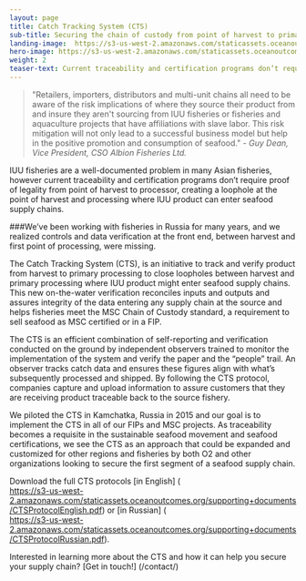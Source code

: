```yaml
---
layout: page 
title: Catch Tracking System (CTS)
sub-title: Securing the chain of custody from point of harvest to primary processor
landing-image: 	https://s3-us-west-2.amazonaws.com/staticassets.oceanoutcomes.org/rollover+images/catchtrackinghover.jpg
hero-image: https://s3-us-west-2.amazonaws.com/staticassets.oceanoutcomes.org/hero+photos/catchtrackinghero.jpg
weight: 2
teaser-text: Current traceability and certification programs don’t require proof of legality from point of harvest to processor, creating a loophole at the point of harvest and processing where IUU product can enter seafood supply chains. That’s where the CTS comes in.
---
```

> "Retailers, importers, distributors and multi-unit chains all need to be aware of the risk implications of where they source their product from and insure they aren't sourcing from IUU fisheries or fisheries and aquaculture projects that have affiliations with slave labor. This risk mitigation will not only lead to a successful business model but help in the positive promotion and consumption of seafood." - *Guy Dean, Vice President, CSO Albion Fisheries Ltd.*

IUU fisheries are a well-documented problem in many Asian fisheries, however current traceability and certification programs don’t require proof of legality from point of harvest to processor, creating a loophole at the point of harvest and processing where IUU product can enter seafood supply chains. 

###We’ve been working with fisheries in Russia for many years, and we realized controls and data verification at the front end, between harvest and first point of processing, were missing. 

The Catch Tracking System (CTS), is an initiative to track and verify product from harvest to primary processing to close loopholes between harvest and primary processing where IUU product might enter seafood supply chains. This new on-the-water verification reconciles inputs and outputs and assures integrity of the data entering any supply chain at the source and helps fisheries meet the MSC Chain of Custody standard, a requirement to sell seafood as MSC certified or in a FIP.

The CTS is an efficient combination of self-reporting and verification conducted on the ground by independent observers trained to monitor the implementation of the system and verify the paper and the “people” trail. An observer tracks catch data and ensures these figures align with what’s subsequently processed and shipped. By following the CTS protocol, companies capture and upload information to assure customers that they are receiving product traceable back to the source fishery.

We piloted the CTS in Kamchatka, Russia in 2015 and our goal is to implement the CTS in all of our FIPs and MSC projects. As traceability becomes a requisite in the sustainable seafood movement and seafood certifications, we see the CTS as an approach that could be expanded and customized for other regions and fisheries by both O2 and other organizations looking to secure the first segment of a seafood supply chain. 

Download the full CTS protocols [in English] (	
https://s3-us-west-2.amazonaws.com/staticassets.oceanoutcomes.org/supporting+documents/CTSProtocolEnglish.pdf) or [in Russian] (	
https://s3-us-west-2.amazonaws.com/staticassets.oceanoutcomes.org/supporting+documents/CTSProtocolRussian.pdf).

Interested in learning more about the CTS and how it can help you secure your supply chain? [Get in touch!] (/contact/)
